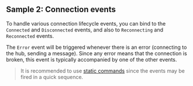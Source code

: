 ## Sample 2: Connection events

To handle various connection lifecycle events, you can bind to the `Connected` and `Disconnected` events, and also to `Reconnecting` and `Reconnected` events.

The `Error` event will be triggered whenever there is an error (connecting to the hub, sending a message). Since any error means that the connection is broken, this event is typically accompanied by one of the other events. 

> It is recommended to use [static commands](~/pages/concepts/respond-to-user-actions/static-commands) since the events may be fired in a quick sequence.